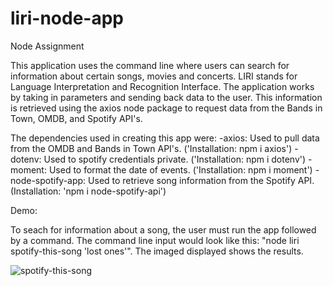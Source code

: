 # liri-node-app
Node Assignment 

This application uses the command line where users can search for information about certain songs, movies and concerts. LIRI stands for Language Interpretation and Recognition Interface. The application works by taking in parameters and sending back data to the user. This information is retrieved using the axios node package to request data from the Bands in Town, OMDB, and Spotify API's.

The dependencies used in creating this app were:
    -axios: Used to pull data from the OMDB and Bands in Town API's. ('Installation: npm i axios')
    -dotenv: Used to spotify credentials private. ('Installation: npm i dotenv')
    -moment: Used to format the date of events. ('Installation: npm i moment')
    -node-spotify-app: Used to retrieve song information from the Spotify API. (Installation: 'npm i node-spotify-api')

Demo:

To seach for information about a song, the user must run the app followed by a command. The command line input would look like this: "node liri spotify-this-song 'lost ones'". The imaged displayed shows the results.

![spotify-this-song](docs/images/spotify-this-song)
